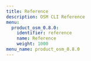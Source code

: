 ```yaml
---
title: Reference
description: OSM CLI Reference
menu:
  product_osm_0.8.0:
    identifier: reference
    name: Reference
    weight: 1000
menu_name: product_osm_0.8.0
---
```

